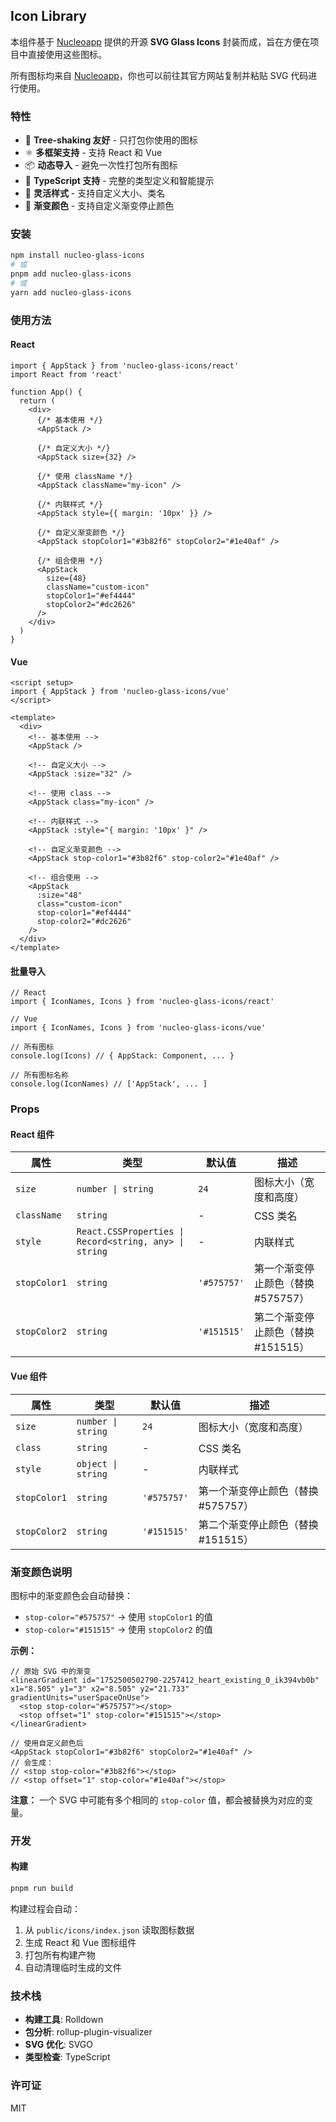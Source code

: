 ## Icon Library

本组件基于 [Nucleoapp](https://nucleoapp.com/svg-glass-icons) 提供的开源 **SVG Glass Icons** 封装而成，旨在方便在项目中直接使用这些图标。

所有图标均来自 [Nucleoapp](https://nucleoapp.com/svg-glass-icons)，你也可以前往其官方网站复制并粘贴 SVG 代码进行使用。

### 特性

- 🌳 **Tree-shaking 友好** - 只打包你使用的图标
- ⚛️ **多框架支持** - 支持 React 和 Vue
- 📦 **动态导入** - 避免一次性打包所有图标
- 🎯 **TypeScript 支持** - 完整的类型定义和智能提示
- 🔧 **灵活样式** - 支持自定义大小、类名
- 🎨 **渐变颜色** - 支持自定义渐变停止颜色

### 安装

```bash
npm install nucleo-glass-icons
# 或
pnpm add nucleo-glass-icons
# 或
yarn add nucleo-glass-icons
```

### 使用方法

#### React

```tsx
import { AppStack } from 'nucleo-glass-icons/react'
import React from 'react'

function App() {
  return (
    <div>
      {/* 基本使用 */}
      <AppStack />

      {/* 自定义大小 */}
      <AppStack size={32} />

      {/* 使用 className */}
      <AppStack className="my-icon" />

      {/* 内联样式 */}
      <AppStack style={{ margin: '10px' }} />

      {/* 自定义渐变颜色 */}
      <AppStack stopColor1="#3b82f6" stopColor2="#1e40af" />

      {/* 组合使用 */}
      <AppStack
        size={48}
        className="custom-icon"
        stopColor1="#ef4444"
        stopColor2="#dc2626"
      />
    </div>
  )
}
```

#### Vue

```vue
<script setup>
import { AppStack } from 'nucleo-glass-icons/vue'
</script>

<template>
  <div>
    <!-- 基本使用 -->
    <AppStack />

    <!-- 自定义大小 -->
    <AppStack :size="32" />

    <!-- 使用 class -->
    <AppStack class="my-icon" />

    <!-- 内联样式 -->
    <AppStack :style="{ margin: '10px' }" />

    <!-- 自定义渐变颜色 -->
    <AppStack stop-color1="#3b82f6" stop-color2="#1e40af" />

    <!-- 组合使用 -->
    <AppStack
      :size="48"
      class="custom-icon"
      stop-color1="#ef4444"
      stop-color2="#dc2626"
    />
  </div>
</template>
```

#### 批量导入

```tsx
// React
import { IconNames, Icons } from 'nucleo-glass-icons/react'

// Vue
import { IconNames, Icons } from 'nucleo-glass-icons/vue'

// 所有图标
console.log(Icons) // { AppStack: Component, ... }

// 所有图标名称
console.log(IconNames) // ['AppStack', ... ]
```

### Props

#### React 组件

| 属性 | 类型 | 默认值 | 描述 |
|------|------|--------|------|
| `size` | `number \| string` | `24` | 图标大小（宽度和高度） |
| `className` | `string` | - | CSS 类名 |
| `style` | `React.CSSProperties \| Record<string, any> \| string` | - | 内联样式 |
| `stopColor1` | `string` | `'#575757'` | 第一个渐变停止颜色（替换 #575757） |
| `stopColor2` | `string` | `'#151515'` | 第二个渐变停止颜色（替换 #151515） |

#### Vue 组件

| 属性 | 类型 | 默认值 | 描述 |
|------|------|--------|------|
| `size` | `number \| string` | `24` | 图标大小（宽度和高度） |
| `class` | `string` | - | CSS 类名 |
| `style` | `object \| string` | - | 内联样式 |
| `stopColor1` | `string` | `'#575757'` | 第一个渐变停止颜色（替换 #575757） |
| `stopColor2` | `string` | `'#151515'` | 第二个渐变停止颜色（替换 #151515） |

### 渐变颜色说明

图标中的渐变颜色会自动替换：

- `stop-color="#575757"` → 使用 `stopColor1` 的值
- `stop-color="#151515"` → 使用 `stopColor2` 的值

**示例：**
```tsx
// 原始 SVG 中的渐变
<linearGradient id="1752500502790-2257412_heart_existing_0_ik394vb0b" x1="8.505" y1="3" x2="8.505" y2="21.733" gradientUnits="userSpaceOnUse">
  <stop stop-color="#575757"></stop>
  <stop offset="1" stop-color="#151515"></stop>
</linearGradient>
```

```tsx
// 使用自定义颜色后
<AppStack stopColor1="#3b82f6" stopColor2="#1e40af" />
// 会生成：
// <stop stop-color="#3b82f6"></stop>
// <stop offset="1" stop-color="#1e40af"></stop>
```

**注意：** 一个 SVG 中可能有多个相同的 `stop-color` 值，都会被替换为对应的变量。

### 开发

#### 构建

```bash
pnpm run build
```

构建过程会自动：
1. 从 `public/icons/index.json` 读取图标数据
2. 生成 React 和 Vue 图标组件
3. 打包所有构建产物
4. 自动清理临时生成的文件

### 技术栈

- **构建工具**: Rolldown
- **包分析**: rollup-plugin-visualizer
- **SVG 优化**: SVGO
- **类型检查**: TypeScript

### 许可证

MIT
